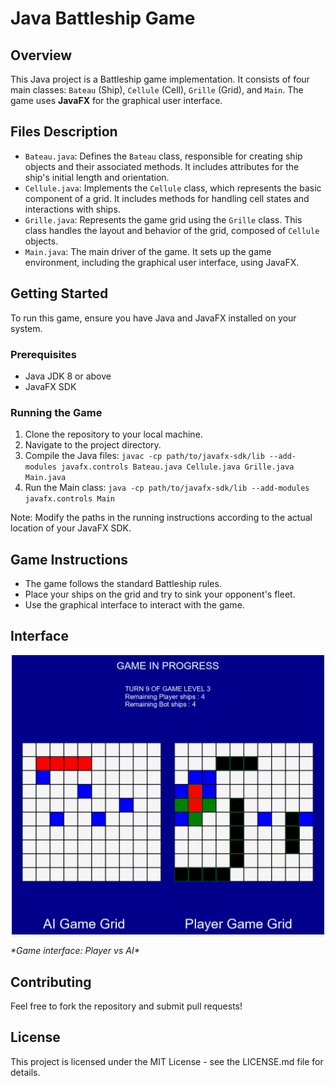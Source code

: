 # Java Battleship Game

## Overview
This Java project is a Battleship game implementation. It consists of four main classes: `Bateau` (Ship), `Cellule` (Cell), `Grille` (Grid), and `Main`. The game uses **JavaFX** for the graphical user interface.

## Files Description
- `Bateau.java`: Defines the `Bateau` class, responsible for creating ship objects and their associated methods. It includes attributes for the ship's initial length and orientation.
- `Cellule.java`: Implements the `Cellule` class, which represents the basic component of a grid. It includes methods for handling cell states and interactions with ships.
- `Grille.java`: Represents the game grid using the `Grille` class. This class handles the layout and behavior of the grid, composed of `Cellule` objects.
- `Main.java`: The main driver of the game. It sets up the game environment, including the graphical user interface, using JavaFX.

## Getting Started
To run this game, ensure you have Java and JavaFX installed on your system.

### Prerequisites
- Java JDK 8 or above
- JavaFX SDK

### Running the Game
1. Clone the repository to your local machine.
2. Navigate to the project directory.
3. Compile the Java files: `javac -cp path/to/javafx-sdk/lib --add-modules javafx.controls Bateau.java Cellule.java Grille.java Main.java`
4. Run the Main class: `java -cp path/to/javafx-sdk/lib --add-modules javafx.controls Main`

Note: Modify the paths in the running instructions according to the actual location of your JavaFX SDK.

## Game Instructions
- The game follows the standard Battleship rules.
- Place your ships on the grid and try to sink your opponent's fleet.
- Use the graphical interface to interact with the game.

## Interface
<p align="center">
  <img src=".vscode/interface.png" width="500">
</p>
<p><i>*Game interface: Player vs AI*</i></p>

## Contributing
Feel free to fork the repository and submit pull requests!

## License
This project is licensed under the MIT License - see the LICENSE.md file for details.